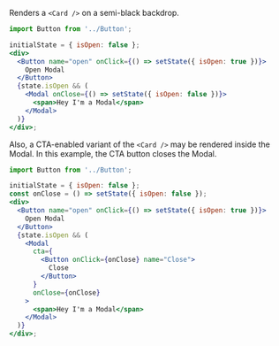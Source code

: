 Renders a `<Card />` on a semi-black backdrop.

```jsx
import Button from '../Button';

initialState = { isOpen: false };
<div>
  <Button name="open" onClick={() => setState({ isOpen: true })}>
    Open Modal
  </Button>
  {state.isOpen && (
    <Modal onClose={() => setState({ isOpen: false })}>
      <span>Hey I'm a Modal</span>
    </Modal>
  )}
</div>;
```

Also, a CTA-enabled variant of the `<Card />` may be rendered inside the Modal.
In this example, the CTA button closes the Modal.

```jsx
import Button from '../Button';

initialState = { isOpen: false };
const onClose = () => setState({ isOpen: false });
<div>
  <Button name="open" onClick={() => setState({ isOpen: true })}>
    Open Modal
  </Button>
  {state.isOpen && (
    <Modal
      cta={
        <Button onClick={onClose} name="Close">
          Close
        </Button>
      }
      onClose={onClose}
    >
      <span>Hey I'm a Modal</span>
    </Modal>
  )}
</div>;
```
